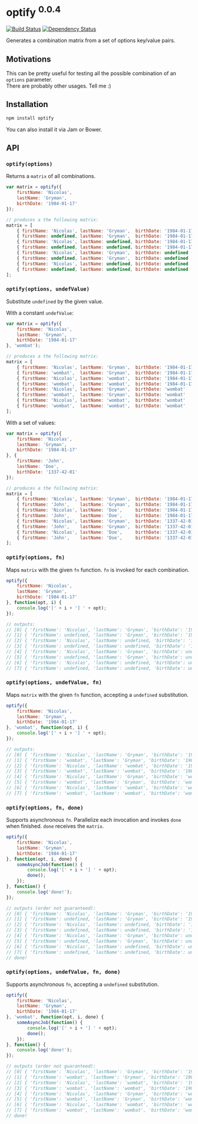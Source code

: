 # optify <sup>0.0.4</sup>

[![Build Status](https://travis-ci.org/ngryman/optify.png)](https://travis-ci.org/ngryman/optify)
[![Dependency Status](https://gemnasium.com/ngryman/optify.png)](https://gemnasium.com/ngryman/optify)

Generates a combination matrix from a set of options key/value pairs.

## Motivations

This can be pretty useful for testing all the possible combination of an `options` parameter.<br>
There are probably other usages. Tell me :)

## Installation

```bash
npm install optify
```

You can also install it via Jam or Bower.

## API

### `optify(options)`

Returns a `matrix` of all combinations.

```javascript
var matrix = optify({
	firstName: 'Nicolas',
	lastName: 'Gryman',
	birthDate: '1984-01-17'
});

// produces a the following matrix:
matrix = [
	{ firstName: 'Nicolas', lastName: 'Gryman',  birthDate: '1984-01-17' },
	{ firstName: undefined, lastName: 'Gryman',  birthDate: '1984-01-17' },
	{ firstName: 'Nicolas', lastName: undefined, birthDate: '1984-01-17' },
	{ firstName: undefined, lastName: undefined, birthDate: '1984-01-17' },
	{ firstName: 'Nicolas', lastName: 'Gryman',  birthDate: undefined    },
	{ firstName: undefined, lastName: 'Gryman',  birthDate: undefined    },
	{ firstName: 'Nicolas', lastName: undefined, birthDate: undefined    },
	{ firstName: undefined, lastName: undefined, birthDate: undefined    }
];
```

### `optify(options, undefValue)`

Substitute `undefined` by the given value.

With a constant `undefValue`:

```javascript
var matrix = optify({
	firstName: 'Nicolas',
	lastName: 'Gryman',
	birthDate: '1984-01-17'
}, 'wombat');

// produces a the following matrix:
matrix = [
	{ firstName: 'Nicolas', lastName: 'Gryman',  birthDate: '1984-01-17' },
	{ firstName: 'wombat',  lastName: 'Gryman',  birthDate: '1984-01-17' },
	{ firstName: 'Nicolas', lastName: 'wombat',  birthDate: '1984-01-17' },
	{ firstName: 'wombat',  lastName: 'wombat',  birthDate: '1984-01-17' },
	{ firstName: 'Nicolas', lastName: 'Gryman',  birthDate: 'wombat'     },
	{ firstName: 'wombat',  lastName: 'Gryman',  birthDate: 'wombat'     },
	{ firstName: 'Nicolas', lastName: 'wombat',  birthDate: 'wombat'     },
	{ firstName: 'wombat',  lastName: 'wombat',  birthDate: 'wombat'     }
];
```

With a set of values:

```javascript
var matrix = optify({
	firstName: 'Nicolas',
	lastName: 'Gryman',
	birthDate: '1984-01-17'
}, {
	firstName: 'John',
	lastName: 'Doe',
	birthDate: '1337-42-01'
});

// produces a the following matrix:
matrix = [
	{ firstName: 'Nicolas', lastName: 'Gryman',  birthDate: '1984-01-17' },
	{ firstName: 'John',    lastName: 'Gryman',  birthDate: '1984-01-17' },
	{ firstName: 'Nicolas', lastName: 'Doe',     birthDate: '1984-01-17' },
	{ firstName: 'John',    lastName: 'Doe',     birthDate: '1984-01-17' },
	{ firstName: 'Nicolas', lastName: 'Gryman',  birthDate: '1337-42-01' },
	{ firstName: 'John',    lastName: 'Gryman',  birthDate: '1337-42-01' },
	{ firstName: 'Nicolas', lastName: 'Doe',     birthDate: '1337-42-01' },
	{ firstName: 'John',    lastName: 'Doe',     birthDate: '1337-42-01' }
];
```

### `optify(options, fn)`

Maps `matrix` with the given `fn` function. `fn` is invoked for each combination.

```javascript
optify({
	firstName: 'Nicolas',
	lastName: 'Gryman',
	birthDate: '1984-01-17'
}, function(opt, i) {
	console.log('[' + i + '] ' + opt);
});

// outputs:
// [0] { 'firstName': 'Nicolas', 'lastName': 'Gryman', 'birthDate': '1984-01-17' }
// [1] { 'firstName': undefined, 'lastName': 'Gryman', 'birthDate': '1984-01-17' }
// [2] { 'firstName': 'Nicolas', 'lastName': undefined, 'birthDate': '1984-01-17' }
// [3] { 'firstName': undefined, 'lastName': undefined, 'birthDate': '1984-01-17' }
// [4] { 'firstName': 'Nicolas', 'lastName': 'Gryman', 'birthDate': undefined }
// [5] { 'firstName': undefined, 'lastName': 'Gryman', 'birthDate': undefined }
// [6] { 'firstName': 'Nicolas', 'lastName': undefined, 'birthDate': undefined }
// [7] { 'firstName': undefined, 'lastName': undefined, 'birthDate': undefined }
```

### `optify(options, undefValue, fn)`

Maps `matrix` with the given `fn` function, accepting a `undefined` substitution.

```javascript
optify({
	firstName: 'Nicolas',
	lastName: 'Gryman',
	birthDate: '1984-01-17'
}, 'wombat', function(opt, i) {
	console.log('[' + i + '] ' + opt);
});

// outputs:
// [0] { 'firstName': 'Nicolas', 'lastName': 'Gryman', 'birthDate': '1984-01-17' }
// [1] { 'firstName': 'wombat', 'lastName': 'Gryman', 'birthDate': '1984-01-17' }
// [2] { 'firstName': 'Nicolas', 'lastName': 'wombat', 'birthDate': '1984-01-17' }
// [3] { 'firstName': 'wombat', 'lastName': 'wombat', 'birthDate': '1984-01-17' }
// [4] { 'firstName': 'Nicolas', 'lastName': 'Gryman', 'birthDate': 'wombat' }
// [5] { 'firstName': 'wombat', 'lastName': 'Gryman', 'birthDate': 'wombat' }
// [6] { 'firstName': 'Nicolas', 'lastName': 'wombat', 'birthDate': 'wombat' }
// [7] { 'firstName': 'wombat', 'lastName': 'wombat', 'birthDate': 'wombat' }
```

### `optify(options, fn, done)`

Supports asynchronous `fn`. Parallelize each invocation and invokes `done` when finished.
`done` receives the `matrix`.

```javascript
optify({
	firstName: 'Nicolas',
	lastName: 'Gryman',
	birthDate: '1984-01-17'
}, function(opt, i, done) {
	someAsyncJob(function() {
		console.log('[' + i + '] ' + opt);
		done();
	});
}, function() {
	console.log('done!');
});

// outputs (order not guaranteed):
// [0] { 'firstName': 'Nicolas', 'lastName': 'Gryman', 'birthDate': '1984-01-17' }
// [1] { 'firstName': undefined, 'lastName': 'Gryman', 'birthDate': '1984-01-17' }
// [2] { 'firstName': 'Nicolas', 'lastName': undefined, 'birthDate': '1984-01-17' }
// [3] { 'firstName': undefined, 'lastName': undefined, 'birthDate': '1984-01-17' }
// [4] { 'firstName': 'Nicolas', 'lastName': 'Gryman', 'birthDate': undefined }
// [5] { 'firstName': undefined, 'lastName': 'Gryman', 'birthDate': undefined }
// [6] { 'firstName': 'Nicolas', 'lastName': undefined, 'birthDate': undefined }
// [7] { 'firstName': undefined, 'lastName': undefined, 'birthDate': undefined }
// done!
```

### `optify(options, undefValue, fn, done)`

Supports asynchronous `fn`, accepting a `undefined` substitution.

```javascript
optify({
	firstName: 'Nicolas',
	lastName: 'Gryman',
	birthDate: '1984-01-17'
}, 'wombat', function(opt, i, done) {
	someAsyncJob(function() {
		console.log('[' + i + '] ' + opt);
		done();
	});
}, function() {
	console.log('done!');
});

// outputs (order not guaranteed):
// [0] { 'firstName': 'Nicolas', 'lastName': 'Gryman', 'birthDate': '1984-01-17' }
// [1] { 'firstName': 'wombat', 'lastName': 'Gryman', 'birthDate': '1984-01-17' }
// [2] { 'firstName': 'Nicolas', 'lastName': 'wombat', 'birthDate': '1984-01-17' }
// [3] { 'firstName': 'wombat', 'lastName': 'wombat', 'birthDate': '1984-01-17' }
// [4] { 'firstName': 'Nicolas', 'lastName': 'Gryman', 'birthDate': 'wombat' }
// [5] { 'firstName': 'wombat', 'lastName': 'Gryman', 'birthDate': 'wombat' }
// [6] { 'firstName': 'Nicolas', 'lastName': 'wombat', 'birthDate': 'wombat' }
// [7] { 'firstName': 'wombat', 'lastName': 'wombat', 'birthDate': 'wombat' }
// done!
```